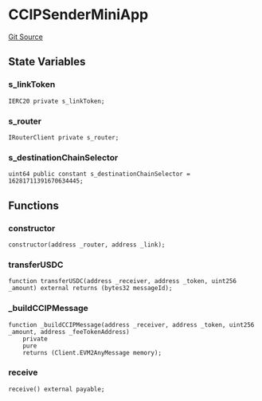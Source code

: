 # CCIPSenderMiniApp
[Git Source](https://github.com-smastropiero/SherryLabs/sherry-contracts/blob/ac3659d9daf69f5807477dfb4ad35c396dc00c1f/contracts/examples/CCIPSender.sol)


## State Variables
### s_linkToken

```solidity
IERC20 private s_linkToken;
```


### s_router

```solidity
IRouterClient private s_router;
```


### s_destinationChainSelector

```solidity
uint64 public constant s_destinationChainSelector = 16281711391670634445;
```


## Functions
### constructor


```solidity
constructor(address _router, address _link);
```

### transferUSDC


```solidity
function transferUSDC(address _receiver, address _token, uint256 _amount) external returns (bytes32 messageId);
```

### _buildCCIPMessage


```solidity
function _buildCCIPMessage(address _receiver, address _token, uint256 _amount, address _feeTokenAddress)
    private
    pure
    returns (Client.EVM2AnyMessage memory);
```

### receive


```solidity
receive() external payable;
```

